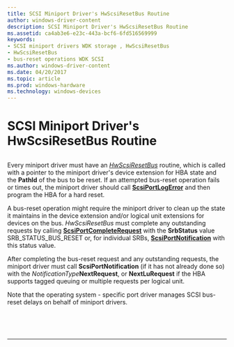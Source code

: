 ```yaml
---
title: SCSI Miniport Driver's HwScsiResetBus Routine
author: windows-driver-content
description: SCSI Miniport Driver's HwScsiResetBus Routine
ms.assetid: ca4ab3e6-e23c-443a-bcf6-6fd516569999
keywords:
- SCSI miniport drivers WDK storage , HwScsiResetBus
- HwScsiResetBus
- bus-reset operations WDK SCSI
ms.author: windows-driver-content
ms.date: 04/20/2017
ms.topic: article
ms.prod: windows-hardware
ms.technology: windows-devices
---
```


# SCSI Miniport Driver's HwScsiResetBus Routine


## <span id="ddk_scsi_miniport_drivers_hwscsiresetbus_routine_kg"></span><span id="DDK_SCSI_MINIPORT_DRIVERS_HWSCSIRESETBUS_ROUTINE_KG"></span>


Every miniport driver must have an [*HwScsiResetBus*](https://msdn.microsoft.com/library/windows/hardware/ff557318) routine, which is called with a pointer to the miniport driver's device extension for HBA state and the **PathId** of the bus to be reset. If an attempted bus-reset operation fails or times out, the miniport driver should call [**ScsiPortLogError**](https://msdn.microsoft.com/library/windows/hardware/ff564652) and then program the HBA for a hard reset.

A bus-reset operation might require the miniport driver to clean up the state it maintains in the device extension and/or logical unit extensions for devices on the bus. *HwScsiResetBus* must complete any outstanding requests by calling [**ScsiPortCompleteRequest**](https://msdn.microsoft.com/library/windows/hardware/ff564608) with the **SrbStatus** value SRB\_STATUS\_BUS\_RESET or, for individual SRBs, [**ScsiPortNotification**](https://msdn.microsoft.com/library/windows/hardware/ff564657) with this status value.

After completing the bus-reset request and any outstanding requests, the miniport driver must call **ScsiPortNotification** (if it has not already done so) with the *NotificationType***NextRequest**, or **NextLuRequest** if the HBA supports tagged queuing or multiple requests per logical unit.

Note that the operating system - specific port driver manages SCSI bus-reset delays on behalf of miniport drivers.

 

 


--------------------


